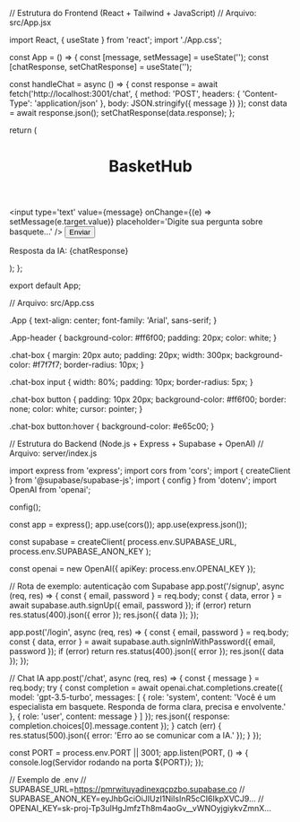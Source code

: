 // Estrutura do Frontend (React + Tailwind + JavaScript) // Arquivo: src/App.jsx

import React, { useState } from 'react'; import './App.css';

const App = () => { const [message, setMessage] = useState(''); const [chatResponse, setChatResponse] = useState('');

const handleChat = async () => { const response = await fetch('http://localhost:3001/chat', { method: 'POST', headers: { 'Content-Type': 'application/json' }, body: JSON.stringify({ message }) }); const data = await response.json(); setChatResponse(data.response); };

return ( <div className='App'> <header className='App-header'> <h1>BasketHub</h1> </header> <main className='chat-box'> <input type='text' value={message} onChange={(e) => setMessage(e.target.value)} placeholder='Digite sua pergunta sobre basquete...' /> <button onClick={handleChat}>Enviar</button> <p>Resposta da IA: {chatResponse}</p> </main> </div> ); };

export default App;

// Arquivo: src/App.css

.App { text-align: center; font-family: 'Arial', sans-serif; }

.App-header { background-color: #ff6f00; padding: 20px; color: white; }

.chat-box { margin: 20px auto; padding: 20px; width: 300px; background-color: #f7f7f7; border-radius: 10px; }

.chat-box input { width: 80%; padding: 10px; border-radius: 5px; }

.chat-box button { padding: 10px 20px; background-color: #ff6f00; border: none; color: white; cursor: pointer; }

.chat-box button:hover { background-color: #e65c00; }

// Estrutura do Backend (Node.js + Express + Supabase + OpenAI) // Arquivo: server/index.js

import express from 'express'; import cors from 'cors'; import { createClient } from '@supabase/supabase-js'; import { config } from 'dotenv'; import OpenAI from 'openai';

config();

const app = express(); app.use(cors()); app.use(express.json());

const supabase = createClient( process.env.SUPABASE_URL, process.env.SUPABASE_ANON_KEY );

const openai = new OpenAI({ apiKey: process.env.OPENAI_KEY });

// Rota de exemplo: autenticação com Supabase app.post('/signup', async (req, res) => { const { email, password } = req.body; const { data, error } = await supabase.auth.signUp({ email, password }); if (error) return res.status(400).json({ error }); res.json({ data }); });

app.post('/login', async (req, res) => { const { email, password } = req.body; const { data, error } = await supabase.auth.signInWithPassword({ email, password }); if (error) return res.status(400).json({ error }); res.json({ data }); });

// Chat IA app.post('/chat', async (req, res) => { const { message } = req.body; try { const completion = await openai.chat.completions.create({ model: 'gpt-3.5-turbo', messages: [ { role: 'system', content: 'Você é um especialista em basquete. Responda de forma clara, precisa e envolvente.' }, { role: 'user', content: message } ] }); res.json({ response: completion.choices[0].message.content }); } catch (err) { res.status(500).json({ error: 'Erro ao se comunicar com a IA.' }); } });

const PORT = process.env.PORT || 3001; app.listen(PORT, () => { console.log(Servidor rodando na porta ${PORT}); });

// Exemplo de .env // SUPABASE_URL=https://pmrwituyadinexqcpzbo.supabase.co // SUPABASE_ANON_KEY=eyJhbGciOiJIUzI1NiIsInR5cCI6IkpXVCJ9... // OPENAI_KEY=sk-proj-Tp3ulHgJmfzTh8m4aoGv__vWNOyjgiykvZmnX...

